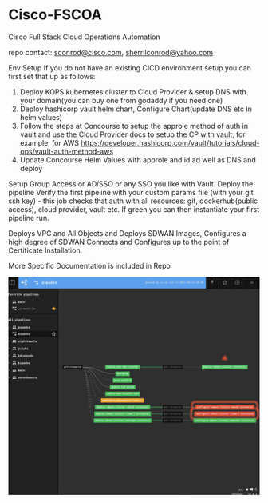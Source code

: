 # Cisco-FSCOA
Cisco Full Stack Cloud Operations Automation

repo contact: sconrod@cisco.com, sherrilconrod@yahoo.com

Env Setup
If you do not have an existing CICD environment setup you can first set that up as follows:
1. Deploy KOPS kubernetes cluster to Cloud Provider & setup DNS with your domain(you can buy one from godaddy if you need one)
2. Deploy hashicorp vault helm chart, Configure Chart(update DNS etc in helm values)
3. Follow the steps at Concourse to setup the approle method of auth in vault and use the Cloud Provider docs to 
setup the CP with vault, for example, for AWS https://developer.hashicorp.com/vault/tutorials/cloud-ops/vault-auth-method-aws
4. Update Concourse Helm Values with approle and id ad well as DNS and deploy

Setup Group Access or AD/SSO or any SSO you like with Vault.
Deploy the pipeline
Verify the first pipeline with your custom params file (with your git ssh key) - this job checks that auth with all resources: git, dockerhub(public access),
cloud provider, vault etc. If green you can then instantiate your first pipeline run.

Deploys VPC and All Objects and Deploys SDWAN Images, Configures a high degree of SDWAN Connects and Configures up to the point of Certificate Installation.

More Specific Documentation is included in Repo 

![Alt text](https://github.com/CiscoDevNet/Cisco-FSCOA/blob/main/sample-cicd-pipeline.png)